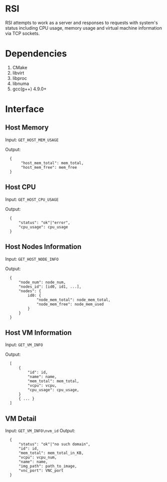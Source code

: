 RSI
===

RSI attempts to work as a server and responses to requests with system's
status including CPU usage, memory usage and virtual machine information
via TCP sockets.

Dependencies
============

1.  CMake
2.  libvirt
3.  libproc
4.  libnuma
5.  gcc(g++) 4.9.0+

Interface
=========

Host Memory
-----------

Input: `GET_HOST_MEM_USAGE`

Output:

``` 
  { 
       "host_mem_total": mem_total,
       "host_mem_free": mem_free
  }    
```

Host CPU
--------

Input: `GET_HOST_CPU_USAGE`

Output:

``` 
  {
      "status": "ok"|"error",
      "cpu_usage": cpu_usage
  }
```

Host Nodes Information
----------------------

Input: `GET_HOST_NODE_INFO`

Output:

``` 
  {
      "node_num": node_num,
      "nodes_id": [id0, id1, ...],
      "nodes": {
          id0: {
              "node_mem_total": node_mem_total,
              "node_mem_free": node_mem_used
          }
      }
  }
```

Host VM Information
-------------------

Input: `GET_VM_INFO`

Output:

``` 
  [
      {
          "id": id,
          "name": name,
          "mem_total": mem_total,
          "vcpu": vcpu,
          "cpu_usage": cpu_usage,
      }
      { ... }
  ]
```

VM Detail
---------

Input: `GET_VM_INFO\nvm_id` Output:

``` 
  {
      "status": "ok"|"no such domain",
      "id": id,
      "mem_total": mem_total_in_KB,
      "vcpu": vcpu_num,
      "name": name,
      "img_path": path_to_image,
      "vnc_port": VNC_port
  }
```
